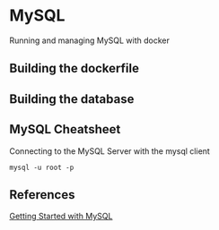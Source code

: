 # MySQL

Running and managing MySQL with docker

## Building the dockerfile
## Building the database
## MySQL Cheatsheet

Connecting to the MySQL Server with the mysql client

```
mysql -u root -p
```


## References

[Getting Started with MySQL](https://dev.mysql.com/doc/mysql-getting-started/en/)
